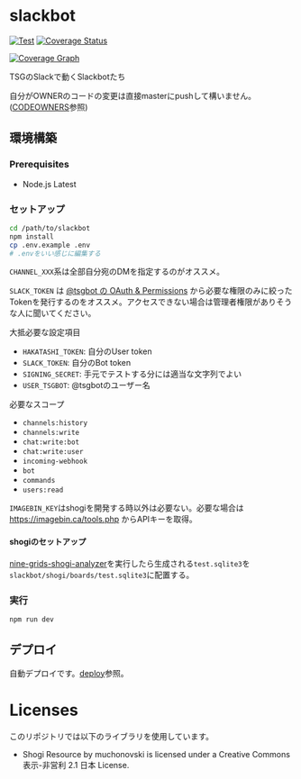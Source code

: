 # slackbot

[![Test][action-image]][action-url]
[![Coverage Status][codecov-image]][codecov-url]

[![Coverage Graph][codecov-graph]][codecov-url]

[action-url]: https://github.com/tsg-ut/slackbot/actions?query=workflow%3ATest
[action-image]: https://github.com/tsg-ut/slackbot/workflows/Test/badge.svg
[codecov-url]: https://codecov.io/gh/tsg-ut/slackbot
[codecov-image]: https://codecov.io/gh/tsg-ut/slackbot/branch/master/graph/badge.svg
[codecov-graph]: https://codecov.io/gh/tsg-ut/slackbot/branch/master/graphs/tree.svg?width=888&height=150

TSGのSlackで動くSlackbotたち

自分がOWNERのコードの変更は直接masterにpushして構いません。 ([CODEOWNERS](CODEOWNERS)参照)

## 環境構築

### Prerequisites

* Node.js Latest

### セットアップ

```sh
cd /path/to/slackbot
npm install
cp .env.example .env
# .envをいい感じに編集する
```

`CHANNEL_XXX`系は全部自分宛のDMを指定するのがオススメ。

`SLACK_TOKEN` は [@tsgbot の OAuth & Permissions](https://api.slack.com/apps/ADMCWEP5X/oauth) から必要な権限のみに絞ったTokenを発行するのをオススメ。アクセスできない場合は管理者権限がありそうな人に聞いてください。

大抵必要な設定項目

* `HAKATASHI_TOKEN`: 自分のUser token
* `SLACK_TOKEN`: 自分のBot token
* `SIGNING_SECRET`: 手元でテストする分には適当な文字列でよい
* `USER_TSGBOT`: @tsgbotのユーザー名

必要なスコープ

* `channels:history`
* `channels:write`
* `chat:write:bot`
* `chat:write:user`
* `incoming-webhook`
* `bot`
* `commands`
* `users:read`

`IMAGEBIN_KEY`はshogiを開発する時以外は必要ない。必要な場合は https://imagebin.ca/tools.php からAPIキーを取得。

#### shogiのセットアップ

[nine-grids-shogi-analyzer](https://github.com/hakatashi/nine-grids-shogi-analyzer)を実行したら生成される`test.sqlite3`を`slackbot/shogi/boards/test.sqlite3`に配置する。

### 実行

```sh
npm run dev
```

## デプロイ

自動デプロイです。[deploy](deploy)参照。

# Licenses

このリポジトリでは以下のライブラリを使用しています。

* Shogi Resource by muchonovski is licensed under a Creative Commons 表示-非営利 2.1 日本 License.
